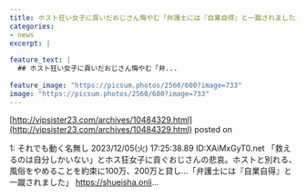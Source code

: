 ```yaml
---
title: ホスト狂い女子に貢いだおじさん悔やむ「弁護士には『自業自得』と一蹴されました」
categories:
- news
excerpt: |
  
feature_text: |
  ## ホスト狂い女子に貢いだおじさん悔やむ「弁...
  
feature_image: "https://picsum.photos/2560/600?image=733"
image: "https://picsum.photos/2560/600?image=733"
---
```


[http://vipsister23.com/archives/10484329.html](http://vipsister23.com/archives/10484329.html)
posted on 

<!--more-->

1: それでも動く名無し 2023/12/05(火) 17:25:38.89 ID:XAiMxGyT0.net 「救えるのは自分しかいない」とホス狂女子に貢ぐおじさんの悲哀。ホストと別れる、風俗をやめることを約束に100万、200万と貸し…「弁護士には『自業自得』と一蹴されました」 https://shueisha.onli...

